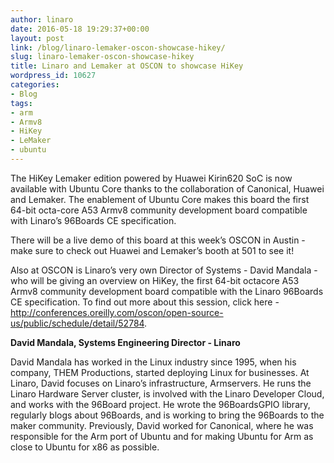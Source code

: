 ```yaml
---
author: linaro
date: 2016-05-18 19:29:37+00:00
layout: post
link: /blog/linaro-lemaker-oscon-showcase-hikey/
slug: linaro-lemaker-oscon-showcase-hikey
title: Linaro and Lemaker at OSCON to showcase HiKey
wordpress_id: 10627
categories:
- Blog
tags:
- arm
- Armv8
- HiKey
- LeMaker
- ubuntu
---
```


The HiKey Lemaker edition powered by Huawei Kirin620 SoC is now available with Ubuntu Core thanks to the collaboration of Canonical, Huawei and Lemaker. The enablement of Ubuntu Core makes this board the first 64-bit octa-core A53 Armv8 community development board compatible with Linaro’s 96Boards CE specification.

There will be a live demo of this board at this week’s OSCON in Austin - make sure to check out Huawei and Lemaker’s booth at 501 to see it!

Also at OSCON is Linaro’s very own Director of Systems - David Mandala - who will be giving an overview on HiKey, the first 64-bit octacore A53 Armv8 community development board compatible with the Linaro 96Boards CE specification. To find out more about this session, click here - http://conferences.oreilly.com/oscon/open-source-us/public/schedule/detail/52784.



**David Mandala, Systems Engineering Director - Linaro**

David Mandala has worked in the Linux industry since 1995, when his company, THEM Productions, started deploying Linux for businesses. At Linaro, David focuses on Linaro’s infrastructure, Armservers. He runs the Linaro Hardware Server cluster, is involved with the Linaro Developer Cloud, and works with the 96Board project. He wrote the 96BoardsGPIO library, regularly blogs about 96Boards, and is working to bring the 96Boards to the maker community. Previously, David worked for Canonical, where he was responsible for the Arm port of Ubuntu and for making Ubuntu for Arm as close to Ubuntu for x86 as possible.
